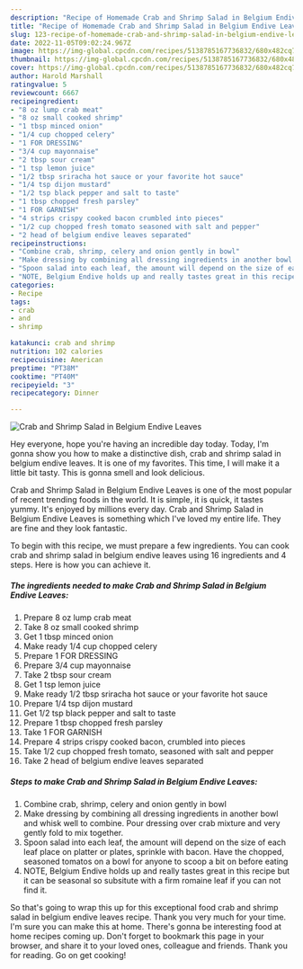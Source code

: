 ```yaml
---
description: "Recipe of Homemade Crab and Shrimp Salad in Belgium Endive Leaves"
title: "Recipe of Homemade Crab and Shrimp Salad in Belgium Endive Leaves"
slug: 123-recipe-of-homemade-crab-and-shrimp-salad-in-belgium-endive-leaves
date: 2022-11-05T09:02:24.967Z
image: https://img-global.cpcdn.com/recipes/5138785167736832/680x482cq70/crab-and-shrimp-salad-in-belgium-endive-leaves-recipe-main-photo.jpg
thumbnail: https://img-global.cpcdn.com/recipes/5138785167736832/680x482cq70/crab-and-shrimp-salad-in-belgium-endive-leaves-recipe-main-photo.jpg
cover: https://img-global.cpcdn.com/recipes/5138785167736832/680x482cq70/crab-and-shrimp-salad-in-belgium-endive-leaves-recipe-main-photo.jpg
author: Harold Marshall
ratingvalue: 5
reviewcount: 6667
recipeingredient:
- "8 oz lump crab meat"
- "8 oz small cooked shrimp"
- "1 tbsp minced onion"
- "1/4 cup chopped celery"
- "1 FOR DRESSING"
- "3/4 cup mayonnaise"
- "2 tbsp sour cream"
- "1 tsp lemon juice"
- "1/2 tbsp sriracha hot sauce or your favorite hot sauce"
- "1/4 tsp dijon mustard"
- "1/2 tsp black pepper and salt to taste"
- "1 tbsp chopped fresh parsley"
- "1 FOR GARNISH"
- "4 strips crispy cooked bacon crumbled into pieces"
- "1/2 cup chopped fresh tomato seasoned with salt and pepper"
- "2 head of belgium endive leaves separated"
recipeinstructions:
- "Combine crab, shrimp, celery and onion gently in bowl"
- "Make dressing by combining all dressing ingredients in another bowl and whisk well to combine. Pour dressing over crab mixture and very gently fold to mix together."
- "Spoon salad into each leaf, the amount will depend on the size of each leaf place on platter or plates, sprinkle with bacon. Have the chopped, seasoned tomatos on a bowl for anyone to scoop a bit on before eating"
- "NOTE, Belgium Endive holds up and really tastes great in this recipe but it can be seasonal so subsitute with a firm romaine leaf if you can not find it."
categories:
- Recipe
tags:
- crab
- and
- shrimp

katakunci: crab and shrimp 
nutrition: 102 calories
recipecuisine: American
preptime: "PT38M"
cooktime: "PT40M"
recipeyield: "3"
recipecategory: Dinner

---
```



![Crab and Shrimp Salad in Belgium Endive Leaves](https://img-global.cpcdn.com/recipes/5138785167736832/680x482cq70/crab-and-shrimp-salad-in-belgium-endive-leaves-recipe-main-photo.jpg)

Hey everyone, hope you're having an incredible day today. Today, I'm gonna show you how to make a distinctive dish, crab and shrimp salad in belgium endive leaves. It is one of my favorites. This time, I will make it a little bit tasty. This is gonna smell and look delicious.

Crab and Shrimp Salad in Belgium Endive Leaves is one of the most popular of recent trending foods in the world. It is simple, it is quick, it tastes yummy. It's enjoyed by millions every day. Crab and Shrimp Salad in Belgium Endive Leaves is something which I've loved my entire life. They are fine and they look fantastic.




To begin with this recipe, we must prepare a few ingredients. You can cook crab and shrimp salad in belgium endive leaves using 16 ingredients and 4 steps. Here is how you can achieve it.

<!--inarticleads1-->

##### The ingredients needed to make Crab and Shrimp Salad in Belgium Endive Leaves:

1. Prepare 8 oz lump crab meat
1. Take 8 oz small cooked shrimp
1. Get 1 tbsp minced onion
1. Make ready 1/4 cup chopped celery
1. Prepare 1 FOR DRESSING
1. Prepare 3/4 cup mayonnaise
1. Take 2 tbsp sour cream
1. Get 1 tsp lemon juice
1. Make ready 1/2 tbsp sriracha hot sauce or your favorite hot sauce
1. Prepare 1/4 tsp dijon mustard
1. Get 1/2 tsp black pepper and salt to taste
1. Prepare 1 tbsp chopped fresh parsley
1. Take 1 FOR GARNISH
1. Prepare 4 strips crispy cooked bacon, crumbled into pieces
1. Take 1/2 cup chopped fresh tomato, seasoned with salt and pepper
1. Take 2 head of belgium endive leaves separated




<!--inarticleads2-->

##### Steps to make Crab and Shrimp Salad in Belgium Endive Leaves:

1. Combine crab, shrimp, celery and onion gently in bowl
1. Make dressing by combining all dressing ingredients in another bowl and whisk well to combine. Pour dressing over crab mixture and very gently fold to mix together.
1. Spoon salad into each leaf, the amount will depend on the size of each leaf place on platter or plates, sprinkle with bacon. Have the chopped, seasoned tomatos on a bowl for anyone to scoop a bit on before eating
1. NOTE, Belgium Endive holds up and really tastes great in this recipe but it can be seasonal so subsitute with a firm romaine leaf if you can not find it.




So that's going to wrap this up for this exceptional food crab and shrimp salad in belgium endive leaves recipe. Thank you very much for your time. I'm sure you can make this at home. There's gonna be interesting food at home recipes coming up. Don't forget to bookmark this page in your browser, and share it to your loved ones, colleague and friends. Thank you for reading. Go on get cooking!
